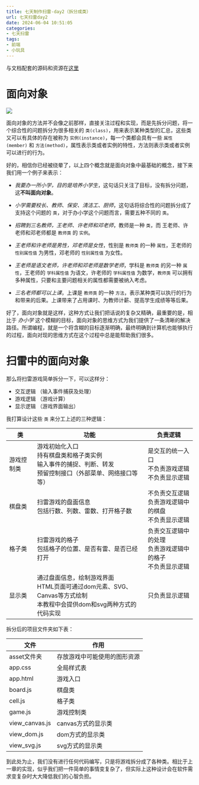 ```yaml
---
title: 七天制作扫雷-day2（拆分成类）
url: 七天扫雷day2
date: 2024-06-04 10:51:05
categories:
- 七天扫雷
tags:
- 前端
- 小玩具
---
```


与文档配套的源码和资源在[这里](https://github.com/vitsumoc/7daysMineSweeper)

<!-- more -->

#  面向对象

![](1.jpg)

面向对象的方法并不会像之前那样，直接关注过程和实现，而是先拆分问题，将一个综合性的问题拆分为很多相关的 `类(class)`，用来表示某种类型的汇总，这些类又可以有具体的存在被称为 `实例(instance)`，每一个类都会具有一些 `属性(member)` 和 `方法(method)`，属性表示类或者实例的特性，方法则表示类或者实例可以进行的行为。

好的，相信你已经被绕晕了，以上四个概念就是面向对象中最基础的概念，接下来我们用一个例子来表示：

- *我要办一所小学，目的是培养小学生*，这句话只关注了目标，没有拆分问题，这**不叫面向对象**。

- *小学需要校长、教师、保安、清洁工、厨师*，这句话将综合性的问题拆分成了支持这个问题的 `类`，对于办小学这个问题而言，需要五种不同的 `类`。

- *招聘到三名教师，王老师、许老师和邓老师*，教师是一种 `类`，而 王老师、许老师和邓老师都是 `教师类` 的 `实例`。

- *王老师和许老师是男性，邓老师是女性*，性别是 `教师类` 的一种 `属性`，王老师的 `性别属性值` 为男性，邓老师的 `性别属性值` 为女性。

- *王老师是语文老师，许老师和邓老师是数学老师*，学科是 `教师类` 的另一种 `属性`，王老师的 `学科属性值` 为语文，许老师的 `学科属性值` 为数学，`教师类` 可以拥有多种属性，只要和主要问题相关的属性都需要被纳入考虑。

- *三名老师都可以上课*，上课是 `教师类` 的一种 `方法`，表示某种类可以执行的行为和带来的后果。上课带来了占用课时、为教师计薪、提高学生成绩等等后果。

好了，面向对象就是这样，这种方式让我们把话说的复杂又精确，最重要的是，相比于 *办小学* 这个模糊的目标，面向对象的思维方式为我们提供了一条清晰的解决路径。所谓编程，就是一个将含糊的目标逐渐明确，最终明确到计算机也能够执行的过程，面向对现的思维方式在这个过程中总是能帮助我们很多。

# 扫雷中的面向对象

那么将扫雷游戏简单拆分一下，可以这样分：

- 交互逻辑 （输入事件捕获及处理）
- 游戏逻辑 （游戏计算）
- 显示逻辑 （游戏界面输出）

我打算设计这些 `类` 来分工上述的三种逻辑：

| 类 | 功能 | 负责逻辑 |
| --- | --- | --- |
| 游戏控制类 | 游戏初始化入口<br />持有棋盘类和格子类实例<br />输入事件的捕捉、判断、转发<br />预留控制接口（外部菜单、网络接口等等） | 是交互的统一入口<br />不负责游戏逻辑<br />不负责显示逻辑 |
| 棋盘类 | 扫雷游戏的盘面信息<br />包括行数、列数、雷数、打开格子数 | 不负责交互逻辑<br />负责游戏逻辑中的棋盘<br />不负责显示逻辑 |
| 格子类 | 扫雷游戏的格子<br />包括格子的位置、是否有雷、是否已经打开 | 负责交互逻辑中的处理<br />负责游戏逻辑中的格子<br />不负责显示逻辑 |
| 显示类 | 通过盘面信息，绘制游戏界面<br />HTML页面可通过dom元素、SVG、Canvas等方式绘制<br />本教程中会提供dom和svg两种方式的代码实现 | 只负责显示逻辑 |

拆分后的项目文件夹如下表：

| 文件 | 作用 |
| --- | --- |
| asset文件夹 | 存放游戏中可能使用的图形资源 |
| app.css | 全局样式表 |
| app.html | 游戏入口 |
| board.js | 棋盘类 |
| cell.js | 格子类 |
| game.js | 游戏控制类 |
| view_canvas.js | canvas方式的显示类 |
| view_dom.js | dom方式的显示类 |
| view_svg.js | svg方式的显示类 |

到此处为止，我们没有进行任何代码编写，只是将游戏拆分成了各种类。相比于上一章的实现，似乎我们把一件简单的事情变复杂了，但实际上这种设计会在软件需求变复杂时大大降低我们的心智负担。